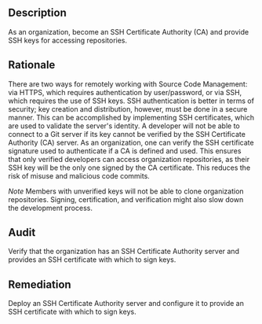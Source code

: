 ## Description

As an organization, become an SSH Certificate Authority (CA) and provide SSH keys for accessing repositories.

## Rationale

There are two ways for remotely working with Source Code Management: via HTTPS, which requires authentication by user/password, or via SSH, which requires the use of SSH keys. SSH authentication is better in terms of security; key creation and distribution, however, must be done in a secure manner. This can be accomplished by implementing SSH certificates, which are used to validate the server's identity. A developer will not be able to connect to a Git server if its key cannot be verified by the SSH Certificate Authority (CA) server. As an organization, one can verify the SSH certificate signature used to authenticate if a CA is defined and used. This ensures that only verified developers can access organization repositories, as their SSH key will be the only one signed by the CA certificate. This reduces the risk of misuse and malicious code commits.

*Note* Members with unverified keys will not be able to clone organization repositories. Signing, certification, and verification might also slow down the development process.

## Audit

Verify that the organization has an SSH Certificate Authority server and provides an SSH certificate with which to sign keys.

## Remediation

Deploy an SSH Certificate Authority server and configure it to provide an SSH certificate with
which to sign keys.
